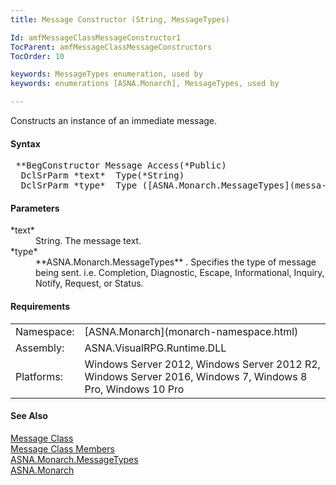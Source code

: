 ```yaml
---
title: Message Constructor (String, MessageTypes)

Id: amfMessageClassMessageConstructor1
TocParent: amfMessageClassMessageConstructors
TocOrder: 10

keywords: MessageTypes enumeration, used by
keywords: enumerations [ASNA.Monarch], MessageTypes, used by

---
```


Constructs an instance of an immediate message.

#### Syntax
<pre class="syntax"> **BegConstructor Message Access(*Public)
  DclSrParm *text*  Type(*String)
  DclSrParm *type*  Type ([ASNA.Monarch.MessageTypes](messa-ge-types-enumeration.html))**       </pre>

#### Parameters
<dl>
        <dt>
 *text* 
        </dt>
        <dd>String. The message text.</dd>
        <dt>
 *type* 
        </dt>
        <dd>
 **ASNA.Monarch.MessageTypes** . Specifies the
        type of message being sent. i.e. Completion, Diagnostic,
        Escape, Informational, Inquiry, Notify, Request, or
        Status.</dd>
</dl>

<!-- start -->

#### Requirements
<table class="dttable" cellspacing="0" cellpadding="4" width="60%">
           <colgroup>
            <col width="15%" style="font-weight:bold" />
            <col width="85%" />
          </colgroup>
          <tr>
            <td>Namespace:</td>
            <td>[ASNA.Monarch](monarch-namespace.html)</td>
          </tr>
          <tr>
            <td>Assembly:</td>
            <td>ASNA.VisualRPG.Runtime.DLL</td>
          </tr>
         <tr>
            <td>Platforms:</td>
            <td> Windows Server 2012, Windows Server 2012 R2, Windows Server 2016, Windows 7, Windows 8 Pro, Windows 10 Pro</td>
         </tr>
</table>

<!-- end -->

#### See Also
[Message Class](message-class.html) <br /> [Message Class Members](message-class-members.html) <br /> [ ASNA.Monarch.MessageTypes](messa-ge-types-enumeration.html) <br /> [ASNA.Monarch](monarch-namespace.html)
